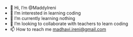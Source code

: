 - 👋 Hi, I’m @MaddyIreni
- 👀 I’m interested in learning coding
- 🌱 I’m currently learning nothing
- 💞️ I’m looking to collaborate with teachers to learn coding
- 📫 How to reach me 
madhavi.ireni@gmail.com
<!---
MaddyIreni/MaddyIreni is a ✨ special ✨ repository because its `README.md` (this file) appears on your GitHub profile.
You can click the Preview link to take a look at your changes.
--->
